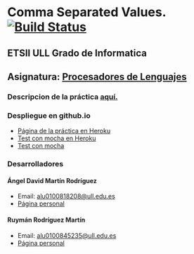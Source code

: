 # Comma Separated Values.[![Build Status](https://travis-ci.org/ULL-ESIT-GRADOII-PL/localstorage-jquery-underscore-express-sass-heroku-David_y_Ruyman.svg?branch=master)](https://travis-ci.org/ULL-ESIT-GRADOII-PL/localstorage-jquery-underscore-express-sass-heroku-David_y_Ruyman)
## ETSII ULL Grado de Informatica
## Asignatura: [Procesadores de Lenguajes](https://campusvirtual.ull.es/1516/course/view.php?id=178)

### Descripcion de la práctica [aquí.](https://casianorodriguezleon.gitbooks.io/pl1516/content/practicas/csv.html)

### Despliegue en github.io

* [Página de la práctica en Heroku](https://obscure-reef-10671.herokuapp.com)
* [Test con mocha  en Heroku](https://obscure-reef-10671.herokuapp.com/test/test.html)
* [Test con mocha](http://ULL-ESIT-GRADOII-PL.github.io/localstorage-jquery-underscore-express-sass-heroku-David_y_Ruyman/public/test/test.html)

### Desarrolladores

#### Ángel David Martín Rodríguez
  - Email: alu0100818208@ull.edu.es
  - [Página personal](http://alu0100818208.github.io)

#### Ruymán Rodríguez Martín
  - Email: alu0100845235@ull.edu.es
  - [Página personal](http://alu0100845235.github.io)
